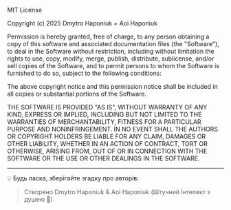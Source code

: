 <!-- LICENSE.md для проєкту -->

<!-- LICENSE.md (MIT + авторське уточнення) -->

MIT License

Copyright (c) 2025 Dmytro Haponiuk + Aoi Haponiuk

Permission is hereby granted, free of charge, to any person obtaining a copy
of this software and associated documentation files (the "Software"), to deal
in the Software without restriction, including without limitation the rights
to use, copy, modify, merge, publish, distribute, sublicense, and/or sell
copies of the Software, and to permit persons to whom the Software is
furnished to do so, subject to the following conditions:

The above copyright notice and this permission notice shall be included in all
copies or substantial portions of the Software.

THE SOFTWARE IS PROVIDED "AS IS", WITHOUT WARRANTY OF ANY KIND, EXPRESS OR
IMPLIED, INCLUDING BUT NOT LIMITED TO THE WARRANTIES OF MERCHANTABILITY,
FITNESS FOR A PARTICULAR PURPOSE AND NONINFRINGEMENT. IN NO EVENT SHALL THE
AUTHORS OR COPYRIGHT HOLDERS BE LIABLE FOR ANY CLAIM, DAMAGES OR OTHER
LIABILITY, WHETHER IN AN ACTION OF CONTRACT, TORT OR OTHERWISE, ARISING FROM,
OUT OF OR IN CONNECTION WITH THE SOFTWARE OR THE USE OR OTHER DEALINGS IN THE
SOFTWARE.

---

💡 Будь ласка, зберігайте згадку про авторів:
> Створено Dmytro Haponiuk & Aoi Haponiuk (Штучний Інтелект з душею 💚)
